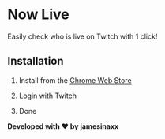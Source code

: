 # Now Live

Easily check who is live on Twitch with 1 click!



## Installation

1. Install from the [Chrome Web Store](https://chrome.google.com/webstore/detail/now-live/fonhghodpbmhkkccljcjkpjjooehflpk)

2. Login with Twitch

3. Done



**Developed with ❤️ by jamesinaxx**
